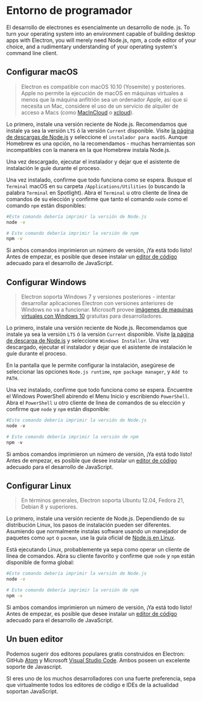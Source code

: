 # Entorno de programador

El desarrollo de electrones es esencialmente un desarrollo de node. js. To turn your operating system into an environment capable of building desktop apps with Electron, you will merely need Node.js, npm, a code editor of your choice, and a rudimentary understanding of your operating system's command line client.

## Configurar macOS

> Electron es compatible con macOS 10.10 (Yosemite) y posteriores. Apple no permite la ejecución de macOS en máquinas virtuales a menos que la máquina anfitrión sea un ordenador Apple, así que si necesita un Mac, considere el uso de un servicio de alquiler de acceso a Macs (como [MacInCloud][macincloud] o [xcloud](https://xcloud.me)).

Lo primero, instale una versión reciente de Node.js. Recomendamos que instale ya sea la versión `LTS` ó la versión `Current` disponible. Visite [ la página de descargas de Node.js][node-download] y seleccione el `instalador para macOS`. Aunque Homebrew es una opción, no la recomendamos - muchas herramientas son incompatibles con la manera en la que Homebrew instala Node.js.

Una vez descargado, ejecutar el instalador y dejar que el asistente de instalación le guíe durante el proceso.

Una vez instalado, confirme que todo funciona como se espera. Busque el `Terminal` macOS en su carpeta `/Applications/Utilities` (o buscando la palabra `Terminal` en Spotlight). Abra el `Terminal` u otro cliente de línea de comandos de su elección y confirme que tanto el comando `node` como el comando `npm` están disponibles:

```sh
#Este comando debería imprimir la versión de Node.js
node -v

# Este comando debería imprimir la versión de npm 
npm -v
```

Si ambos comandos imprimieron un número de versión, ¡Ya está todo listo! Antes de empezar, es posible que desee instalar un [editor de código](#a-good-editor) adecuado para el desarrollo de JavaScript.

## Configurar Windows

> Electron soporta Windows 7 y versiones posteriores -  intentar desarrollar aplicaciones Electron con versiones anteriores de Windows no va a funcionar. Microsoft provee [imágenes de maquinas virtuales con Windows 10][windows-vm] gratuitas para desarrolladores.

Lo primero, instale una versión reciente de Node.js. Recomendamos que instale ya sea la versión `LTS` ó la versión `Current` disponible. Visite [la página de descarga de Node.js][node-download] y seleccione `Windows Installer`. Una vez descargado, ejecutar el instalador y dejar que el asistente de instalación le guíe durante el proceso.

En la pantalla que le permite configurar la instalación, asegúrese de seleccionar las opciones `Node.js runtime`, `npm package manager`, y `Add to PATH`.

Una vez instalado, confirme que todo funciona como se espera. Encuentre el Windows PowerShell abirendo el Menu Inicio y escribiendo `PowerShell`. Abra el `PowerShell` u otro cliente de linea de comandos de su elección y confirme que `node` y `npm` están disponible:

```powershell
#Este comando debería imprimir la versión de Node.js
node -v

# Este comando debería imprimir la versión de npm 
npm -v
```

Si ambos comandos imprimieron un número de versión, ¡Ya está todo listo! Antes de empezar, es posible que desee instalar un [editor de código](#a-good-editor) adecuado para el desarrollo de JavaScript.

## Configurar Linux

> En términos generales, Electron soporta Ubuntu 12.04, Fedora 21, Debian 8 y superiores.

Lo primero, instale una versión reciente de Node.js. Dependiendo de su distribución Linux, los pasos de instalación pueden ser diferentes. Asumiendo que normalmente instalas software usando un manejador de paquetes como `apt` o `pacman`, use la guía oficial de [Node.js en Linux][node-package].

Está ejecutando Linux, probablemente ya sepa como operar un cliente de línea de comandos. Abra su cliente favorito y confirme que `node` y `npm` están disponible de forma global:

```sh
#Este comando debería imprimir la versión de Node.js
node -v

# Este comando debería imprimir la versión de npm 
npm -v
```

Si ambos comandos imprimieron un número de versión, ¡Ya está todo listo! Antes de empezar, es posible que desee instalar un [editor de código](#a-good-editor) adecuado para el desarrollo de JavaScript.

## Un buen editor

Podemos sugerir dos editores populares gratis construidos en Electron: GitHub [Atom][atom] y Microsoft [Visual Studio Code][code]. Ambos poseen un excelente soporte de Javascript.

SI eres uno de los muchos desarrolladores con una fuerte preferencia, sepa que virtualmente todos los editores de código e IDEs de la actualidad soportan JavaScript.

[macincloud]: https://www.macincloud.com/
[node-download]: https://nodejs.org/en/download/
[node-download]: https://nodejs.org/en/download/
[node-package]: https://nodejs.org/en/download/package-manager/
[atom]: https://atom.io/
[code]: https://code.visualstudio.com/
[windows-vm]: https://developer.microsoft.com/en-us/windows/downloads/virtual-machines
